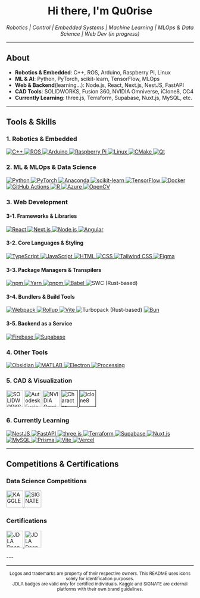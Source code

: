 <h1 align="center">Hi there, I'm Qu0rise</h1>

<p align="center">
  <em>
    Robotics | Control | Embedded Systems | Machine Learning | MLOps & Data Science | 
    Web Dev (in progress)
  </em>
</p>

---
<!--
![](./profile-3d-contrib/profile-night-green.svg)

## GitHub Stats

<p align="center"> 
 <img alt="Top Langs" height="230px" src="https://github-readme-stats.vercel.app/api/top-langs/?username=Qu0rise&layout=compact&show_icons=true&theme=onedark" /> 
 <img alt="github stats" height="230px" src="https://github-readme-stats.vercel.app/api?username=Qu0rise&theme=onedark&show_icons=true" /> 
</p>
-->


## About
- **Robotics & Embedded**: C++, ROS, Arduino, Raspberry Pi, Linux  
- **ML & AI**: Python, PyTorch, scikit-learn, TensorFlow, MLOps  
- **Web & Backend**(learning...): Node.js, React, Next.js, NestJS, FastAPI  
- **CAD Tools**: SOLIDWORKS, Fusion 360, NVIDIA Omniverse, iClone8, CC4  
- **Currently Learning**: three.js, Terraform, Supabase, Nuxt.js, MySQL, etc.

---

## Tools & Skills

### 1. Robotics & Embedded
<p align="left">
  <a href="https://www.cplusplus.com/" target="_blank" rel="noopener noreferrer">
    <img src="https://skillicons.dev/icons?i=cpp" alt="C++" />
  </a>
  <a href="https://www.ros.org/" target="_blank" rel="noopener noreferrer">
    <img src="https://skillicons.dev/icons?i=ros" alt="ROS" />
  </a>
  <a href="https://www.arduino.cc/" target="_blank" rel="noopener noreferrer">
    <img src="https://skillicons.dev/icons?i=arduino" alt="Arduino" />
  </a>
  <a href="https://www.raspberrypi.org/" target="_blank" rel="noopener noreferrer">
    <img src="https://skillicons.dev/icons?i=raspberrypi" alt="Raspberry Pi" />
  </a>
  <a href="https://www.linux.org/" target="_blank" rel="noopener noreferrer">
    <img src="https://skillicons.dev/icons?i=linux" alt="Linux" />
  </a>
  <a href="https://cmake.org/" target="_blank" rel="noopener noreferrer">
    <img src="https://skillicons.dev/icons?i=cmake" alt="CMake" />
  </a>
  <a href="https://www.qt.io/" target="_blank" rel="noopener noreferrer">
    <img src="https://skillicons.dev/icons?i=qt" alt="Qt" />
  </a>
</p>

### 2. ML & MLOps & Data Science
<p align="left">
  <a href="https://www.python.org/" target="_blank" rel="noopener noreferrer">
    <img src="https://skillicons.dev/icons?i=python" alt="Python" />
  </a>
  <a href="https://pytorch.org/" target="_blank" rel="noopener noreferrer">
    <img src="https://skillicons.dev/icons?i=pytorch" alt="PyTorch" />
  </a>
  <a href="https://www.anaconda.com/" target="_blank" rel="noopener noreferrer">
    <img src="https://skillicons.dev/icons?i=anaconda" alt="Anaconda" />
  </a>
  <a href="https://scikit-learn.org/" target="_blank" rel="noopener noreferrer">
    <img src="https://skillicons.dev/icons?i=sklearn" alt="scikit-learn" />
  </a>
  <a href="https://www.tensorflow.org/" target="_blank" rel="noopener noreferrer">
    <img src="https://skillicons.dev/icons?i=tensorflow" alt="TensorFlow" />
  </a>
  <a href="https://www.docker.com/" target="_blank" rel="noopener noreferrer">
    <img src="https://skillicons.dev/icons?i=docker" alt="Docker" />
  </a>
  <a href="https://github.com/features/actions" target="_blank" rel="noopener noreferrer">
    <img src="https://skillicons.dev/icons?i=githubactions" alt="GitHub Actions" />
  </a>
  <a href="https://www.r-project.org/" target="_blank" rel="noopener noreferrer">
    <img src="https://skillicons.dev/icons?i=r" alt="R" />
  </a>
  <a href="https://azure.microsoft.com/" target="_blank" rel="noopener noreferrer">
    <img src="https://skillicons.dev/icons?i=azure" alt="Azure" />
  </a>
  <a href="https://opencv.org/" target="_blank" rel="noopener noreferrer">
    <img src="https://skillicons.dev/icons?i=opencv" alt="OpenCV" />
  </a>
</p>

### 3. Web Development

#### 3-1. Frameworks & Libraries
<p align="left">
  <a href="https://react.dev/" target="_blank" rel="noopener noreferrer">
    <img src="https://skillicons.dev/icons?i=react" alt="React" />
  </a>
  <a href="https://nextjs.org/" target="_blank" rel="noopener noreferrer">
    <img src="https://skillicons.dev/icons?i=nextjs" alt="Next.js" />
  </a>
  <a href="https://nodejs.org/" target="_blank" rel="noopener noreferrer">
    <img src="https://skillicons.dev/icons?i=nodejs" alt="Node.js" />
  </a>
  <a href="https://angular.io/" target="_blank" rel="noopener noreferrer">
    <img src="https://skillicons.dev/icons?i=angular" alt="Angular" />
  </a>
</p>

#### 3-2. Core Languages & Styling
<p align="left">
  <a href="https://www.typescriptlang.org/" target="_blank" rel="noopener noreferrer">
    <img src="https://skillicons.dev/icons?i=ts" alt="TypeScript" />
  </a>
  <a href="https://developer.mozilla.org/en-US/docs/Web/JavaScript" target="_blank" rel="noopener noreferrer">
    <img src="https://skillicons.dev/icons?i=js" alt="JavaScript" />
  </a>
  <a href="https://html.spec.whatwg.org/" target="_blank" rel="noopener noreferrer">
    <img src="https://skillicons.dev/icons?i=html" alt="HTML" />
  </a>
  <a href="https://developer.mozilla.org/en-US/docs/Web/CSS" target="_blank" rel="noopener noreferrer">
    <img src="https://skillicons.dev/icons?i=css" alt="CSS" />
  </a>
  <a href="https://tailwindcss.com/" target="_blank" rel="noopener noreferrer">
    <img src="https://skillicons.dev/icons?i=tailwind" alt="Tailwind CSS" />
  </a>
  <a href="https://www.figma.com/" target="_blank" rel="noopener noreferrer">
    <img src="https://skillicons.dev/icons?i=figma" alt="Figma" />
  </a>
</p>

#### 3-3. Package Managers & Transpilers
<p align="left">
  <!-- Package Managers -->
  <a href="https://www.npmjs.com/" target="_blank" rel="noopener noreferrer">
    <img src="https://skillicons.dev/icons?i=npm" alt="npm" />
  </a>
  <a href="https://yarnpkg.com/" target="_blank" rel="noopener noreferrer">
    <img src="https://skillicons.dev/icons?i=yarn" alt="Yarn" />
  </a>
  <a href="https://pnpm.io/" target="_blank" rel="noopener noreferrer">
    <img src="https://skillicons.dev/icons?i=pnpm" alt="pnpm" />
  </a>

  <!-- Transpilers -->
  <a href="https://babeljs.io/" target="_blank" rel="noopener noreferrer">
    <img src="https://skillicons.dev/icons?i=babel" alt="Babel" />
  </a>
  <img src="https://skillicons.dev/icons?i=rust" alt="SWC (Rust-based)" title="SWC (Rust-based)" />
</p>

#### 3-4. Bundlers & Build Tools
<p align="left">
  <a href="https://webpack.js.org/" target="_blank" rel="noopener noreferrer">
    <img src="https://skillicons.dev/icons?i=webpack" alt="Webpack" />
  </a>
  <a href="https://rollupjs.org/" target="_blank" rel="noopener noreferrer">
    <img src="https://skillicons.dev/icons?i=rollupjs" alt="Rollup" />
  </a>
  <a href="https://vitejs.dev/" target="_blank" rel="noopener noreferrer">
    <img src="https://skillicons.dev/icons?i=vite" alt="Vite" />
  </a>
  <img src="https://skillicons.dev/icons?i=rust" alt="Turbopack (Rust-based)" title="Turbopack (Rust-based)" />
  <a href="https://bun.sh/" target="_blank" rel="noopener noreferrer">
    <img src="https://skillicons.dev/icons?i=bun" alt="Bun" />
  </a>
</p>

#### 3-5. Backend as a Service
<p align="left">
  <a href="https://firebase.google.com/" target="_blank" rel="noopener noreferrer">
    <img src="https://skillicons.dev/icons?i=firebase" alt="Firebase" />
  </a>
  <a href="https://supabase.com/" target="_blank" rel="noopener noreferrer">
    <img src="https://skillicons.dev/icons?i=supabase" alt="Supabase" />
  </a>
</p>


### 4. Other Tools
<p align="left">
  <a href="https://obsidian.md/" target="_blank" rel="noopener noreferrer">
    <img src="https://skillicons.dev/icons?i=obsidian" alt="Obsidian" />
  </a>
  <a href="https://www.mathworks.com/products/matlab.html" target="_blank" rel="noopener noreferrer">
    <img src="https://skillicons.dev/icons?i=matlab" alt="MATLAB" />
  </a>
  <a href="https://www.electronjs.org/" target="_blank" rel="noopener noreferrer">
    <img src="https://skillicons.dev/icons?i=electron" alt="Electron" />
  </a>
  <a href="https://processing.org/" target="_blank" rel="noopener noreferrer">
    <img src="https://skillicons.dev/icons?i=processing" alt="Processing" />
  </a>
</p>


### 5. CAD & Visualization
<p>
  <img src="https://cdn.simpleicons.org/dassaultsystemes/005386" width="45" alt="SOLIDWORKS" />
  <img src="https://cdn.simpleicons.org/autodesk/0696D7" width="45" alt="Autodesk Fusion 360" />
  <img src="https://cdn.simpleicons.org/nvidia/76B900" width="45" alt="NVIDIA Omniverse" />
  <a href="" target="_blank" rel="noopener noreferrer">
    <img 
      src="https://github.com/user-attachments/assets/f1fbd811-3e3b-4b01-9487-37ff826b8210"
      width="45" 
      alt="Charactor Creator"
    />
  </a>
  <a href="" target="_blank" rel="noopener noreferrer">
    <img 
      src="https://github.com/user-attachments/assets/2cc59a4c-6d68-422d-927a-f986444198a4"
      width="45" 
      alt="iclone8"
    />
  </a>
</p>

### 6. Currently Learning
<p align="left">
  <a href="https://nestjs.com/" target="_blank" rel="noopener noreferrer">
    <img src="https://skillicons.dev/icons?i=nestjs" alt="NestJS" />
  </a>
  <a href="https://fastapi.tiangolo.com/" target="_blank" rel="noopener noreferrer">
    <img src="https://skillicons.dev/icons?i=fastapi" alt="FastAPI" />
  </a>
  <a href="https://threejs.org/" target="_blank" rel="noopener noreferrer">
    <img src="https://skillicons.dev/icons?i=threejs" alt="three.js" />
  </a>
  <a href="https://www.terraform.io/" target="_blank" rel="noopener noreferrer">
    <img src="https://skillicons.dev/icons?i=terraform" alt="Terraform" />
  </a>
  <a href="https://supabase.com/" target="_blank" rel="noopener noreferrer">
    <img src="https://skillicons.dev/icons?i=supabase" alt="Supabase" />
  </a>
  <a href="https://nuxtjs.org/" target="_blank" rel="noopener noreferrer">
    <img src="https://skillicons.dev/icons?i=nuxtjs" alt="Nuxt.js" />
  </a>
  <a href="https://www.mysql.com/" target="_blank" rel="noopener noreferrer">
    <img src="https://skillicons.dev/icons?i=mysql" alt="MySQL" />
  </a>
  <a href="https://www.prisma.io/" target="_blank" rel="noopener noreferrer">
    <img src="https://skillicons.dev/icons?i=prisma" alt="Prisma" />
  </a>
  <a href="https://vitejs.dev/" target="_blank" rel="noopener noreferrer">
    <img src="https://skillicons.dev/icons?i=vite" alt="Vite" />
  </a>
  <a href="https://vercel.com/" target="_blank" rel="noopener noreferrer">
    <img src="https://skillicons.dev/icons?i=vercel" alt="Vercel" />
  </a>
</p>


---

## Competitions & Certifications

### Data Science Competitions
<p>
  <a href="https://www.kaggle.com/" target="_blank" rel="noopener noreferrer">
    <img 
      src="https://cdn.simpleicons.org/kaggle/20BEFF"
      width="45" 
      alt="KAGGLE"
    />
  </a>
  <a href="https://signate.jp/" target="_blank" rel="noopener noreferrer">
    <img 
      src="https://github.com/user-attachments/assets/7f957092-4194-48be-be1e-59d07e387aa1"
      width="45" 
      alt="SIGNATE"
    />
  </a>
</p>

### Certifications
<p>
  <a href="https://www.jdla.org/" target="_blank" rel="noopener noreferrer">
    <img 
      src="https://github.com/user-attachments/assets/e26514ae-b836-4fa8-9033-d9f99139b2d5"
      width="45" 
      alt="JDLA Deep Learning for GENERAL 2023 #3"
    />
  </a>
  <a href="https://www.jdla.org/" target="_blank" rel="noopener noreferrer">
    <img 
      src="https://github.com/user-attachments/assets/713a9f4c-8f78-446a-9e07-66a9d647f729"
      width="45" 
      alt="JDLA Deep Learning for ENGINEER 2024 #1"
    />
  </a>
</p>
---

<!--  
## GitHub Stats

<p align="center"> 
 <img alt="Top Langs" height="230px" src="https://github-readme-stats.vercel.app/api/top-langs/?username=Qu0rise&layout=compact&show_icons=true&theme=onedark" /> 
 <img alt="github stats" height="230px" src="https://github-readme-stats.vercel.app/api?username=Qu0rise&theme=onedark&show_icons=true" /> 
</p>
-->

---

<p align="center">
  <sub>
    Logos and trademarks are property of their respective owners. This README uses icons solely for identification purposes.<br/>
    JDLA badges are valid only for certified individuals. Kaggle and SIGNATE are external platforms with their own brand guidelines.
  </sub>
</p>
